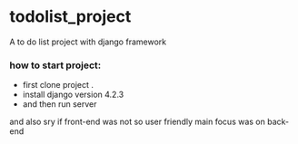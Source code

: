 # todolist_project
A to do list project with django framework 



### how to start project:
* first clone project .
* install django version 4.2.3
* and then run server 

and also sry if front-end was not so user friendly main focus was on back-end
